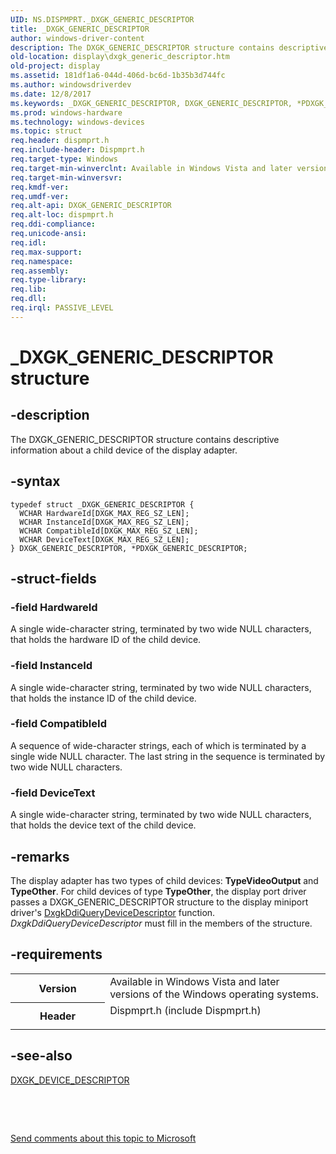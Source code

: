 ```yaml
---
UID: NS.DISPMPRT._DXGK_GENERIC_DESCRIPTOR
title: _DXGK_GENERIC_DESCRIPTOR
author: windows-driver-content
description: The DXGK_GENERIC_DESCRIPTOR structure contains descriptive information about a child device of the display adapter.
old-location: display\dxgk_generic_descriptor.htm
old-project: display
ms.assetid: 181df1a6-044d-406d-bc6d-1b35b3d744fc
ms.author: windowsdriverdev
ms.date: 12/8/2017
ms.keywords: _DXGK_GENERIC_DESCRIPTOR, DXGK_GENERIC_DESCRIPTOR, *PDXGK_GENERIC_DESCRIPTOR
ms.prod: windows-hardware
ms.technology: windows-devices
ms.topic: struct
req.header: dispmprt.h
req.include-header: Dispmprt.h
req.target-type: Windows
req.target-min-winverclnt: Available in Windows Vista and later versions of the Windows operating systems.
req.target-min-winversvr: 
req.kmdf-ver: 
req.umdf-ver: 
req.alt-api: DXGK_GENERIC_DESCRIPTOR
req.alt-loc: dispmprt.h
req.ddi-compliance: 
req.unicode-ansi: 
req.idl: 
req.max-support: 
req.namespace: 
req.assembly: 
req.type-library: 
req.lib: 
req.dll: 
req.irql: PASSIVE_LEVEL
---
```


# _DXGK_GENERIC_DESCRIPTOR structure



## -description
The DXGK_GENERIC_DESCRIPTOR structure contains descriptive information about a child device of the display adapter.



## -syntax

````
typedef struct _DXGK_GENERIC_DESCRIPTOR {
  WCHAR HardwareId[DXGK_MAX_REG_SZ_LEN];
  WCHAR InstanceId[DXGK_MAX_REG_SZ_LEN];
  WCHAR CompatibleId[DXGK_MAX_REG_SZ_LEN];
  WCHAR DeviceText[DXGK_MAX_REG_SZ_LEN];
} DXGK_GENERIC_DESCRIPTOR, *PDXGK_GENERIC_DESCRIPTOR;
````


## -struct-fields

### -field HardwareId

A single wide-character string, terminated by two wide NULL characters, that holds the hardware ID of the child device.


### -field InstanceId

A single wide-character string, terminated by two wide NULL characters, that holds the instance ID of the child device.


### -field CompatibleId

A sequence of wide-character strings, each of which is terminated by a single wide NULL character. The last string in the sequence is terminated by two wide NULL characters.


### -field DeviceText

A single wide-character string, terminated by two wide NULL characters, that holds the device text of the child device.


## -remarks
The display adapter has two types of child devices: <b>TypeVideoOutput</b> and <b>TypeOther</b>. For child devices of type <b>TypeOther</b>, the display port driver passes a DXGK_GENERIC_DESCRIPTOR structure to the display miniport driver's <a href="..\dispmprt\nc-dispmprt-dxgkddi_query_device_descriptor.md">DxgkDdiQueryDeviceDescriptor</a> function. <i>DxgkDdiQueryDeviceDescriptor</i> must fill in the members of the structure.


## -requirements
<table>
<tr>
<th width="30%">
Version

</th>
<td width="70%">
Available in Windows Vista and later versions of the Windows operating systems.

</td>
</tr>
<tr>
<th width="30%">
Header

</th>
<td width="70%">
<dl>
<dt>Dispmprt.h (include Dispmprt.h)</dt>
</dl>
</td>
</tr>
</table>

## -see-also
<dl>
<dt>
<a href="display.dxgk_device_descriptor">DXGK_DEVICE_DESCRIPTOR</a>
</dt>
</dl>
 

 

<a href="mailto:wsddocfb@microsoft.com?subject=Documentation%20feedback [display\display]:%20DXGK_GENERIC_DESCRIPTOR structure%20 RELEASE:%20(12/8/2017)&amp;body=%0A%0APRIVACY STATEMENT%0A%0AWe use your feedback to improve the documentation. We don't use your email address for any other purpose, and we'll remove your email address from our system after the issue that you're reporting is fixed. While we're working to fix this issue, we might send you an email message to ask for more info. Later, we might also send you an email message to let you know that we've addressed your feedback.%0A%0AFor more info about Microsoft's privacy policy, see http://privacy.microsoft.com/en-us/default.aspx." title="Send comments about this topic to Microsoft">Send comments about this topic to Microsoft</a>

